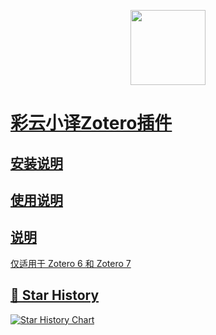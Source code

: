 <p align="center">
  <img src="https://fanyi.caiyunapp.com/assets/logo-website.b22a406f.png" width=120 />
</p>
<p align="center">
	<a href="[https://github.com/qnscholar/zotero-if/releases](https://github.com/squirrelRao/zotero-lingocloud/releases)">
</p>

# 彩云小译Zotero插件


## 安装说明


## 使用说明



## 说明

仅适用于 Zotero 6 和  Zotero 7 

## 🌟 Star History

[![Star History Chart](https://api.star-history.com/svg?repos=squirrelRao/zotero-lingocloud/&type=Timeline)](https://star-history.com/#squirrelRao/zotero-lingocloud/&Timeline)
